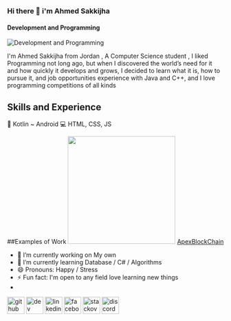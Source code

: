 ### Hi there 👋 i'm Ahmed Sakkijha
#### Development and Programming
![Development and Programming](https://github.blog/wp-content/uploads/2023/09/1200x630-Blog-Master-Half@2x.png?resize=1600%2C850)

I'm  Ahmed Sakkijha from Jordan , A Computer Science student , I liked Programming not long ago, but when I discovered the world’s need for it and how quickly it develops and grows, I decided to learn what it is, how to pursue it, and job opportunities 
experience with Java and C++, and I love programming competitions of all kinds

## Skills and Experience
📱 Kotlin ~ Android 
💻 HTML, CSS, JS

##Examples of Work
<img src ="Screenshot 2023-12-07 135052.png"  width ="250">
<a href="file:///C:/Users/user/Downloads/website%20k+A/website%20k+A/HTML/home.html">ApexBlockChain</a>

- 🔭 I’m currently working on My own 
- 🌱 I’m currently learning Database / C# / Algorithms       
- 😄 Pronouns: Happy / Stress  
- ⚡ Fun fact: I'm open to any field love learning new things
- 
[<img src='https://cdn.jsdelivr.net/npm/simple-icons@3.0.1/icons/github.svg' alt='github' height='40'>](https://github.com/AhmedSakkijha)  [<img src='https://cdn.jsdelivr.net/npm/simple-icons@3.0.1/icons/dev-dot-to.svg' alt='dev' height='40'>](https://dev.to/Marksakkijha)  [<img src='https://cdn.jsdelivr.net/npm/simple-icons@3.0.1/icons/linkedin.svg' alt='linkedin' height='40'>](https://www.linkedin.com/in/AhmedSakkijha/)  [<img src='https://cdn.jsdelivr.net/npm/simple-icons@3.0.1/icons/facebook.svg' alt='facebook' height='40'>](https://www.facebook.com/https://www.facebook.com/ahmadsk.sakijha.1?mibextid=ZbWKwL)  [<img src='https://cdn.jsdelivr.net/npm/simple-icons@3.0.1/icons/stackoverflow.svg' alt='stackoverflow' height='40'>](https://stackoverflow.com/users/https://stackoverflow.com/users/23058477/ahmed-rafiq-sakkijha)  [<img src='https://cdn.jsdelivr.net/npm/simple-icons@3.0.1/icons/discord.svg' alt='discord' height='40'>](asphaltbak#)  
